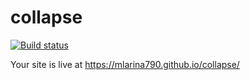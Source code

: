 # collapse


[![Build status](https://ci.appveyor.com/api/projects/status/ingr6xqy2iwfl5y3?svg=true)](https://ci.appveyor.com/project/mlarina790/collapse)

Your site is live at https://mlarina790.github.io/collapse/
